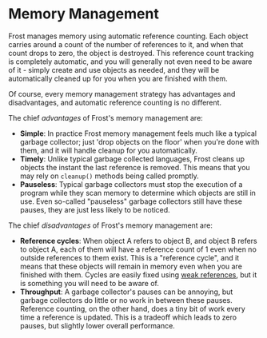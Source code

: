 Memory Management
=================

Frost manages memory using automatic reference counting. Each object carries around a count of the
number of references to it, and when that count drops to zero, the object is destroyed. This
reference count tracking is completely automatic, and you will generally not even need to be aware
of it - simply create and use objects as needed, and they will be automatically cleaned up for you
when you are finished with them.

Of course, every memory management strategy has advantages and disadvantages, and automatic
reference counting is no different.

The chief *advantages* of Frost's memory management are:

* **Simple**: In practice Frost memory management feels much like a typical garbage collector; just
  'drop objects on the floor' when you're done with them, and it will handle cleanup for you
  automatically.
* **Timely**: Unlike typical garbage collected languages, Frost cleans up objects the instant the
  last reference is removed. This means that you may rely on `cleanup()` methods being called
  promptly.
* **Pauseless**: Typical garbage collectors must stop the execution of a program while they scan
  memory to determine which objects are still in use. Even so-called "pauseless" garbage collectors
  still have these pauses, they are just less likely to be noticed.

The chief *disadvantages* of Frost's memory management are:

* **Reference cycles**: When object A refers to object B, and object B refers to object A, each of
  them will have a reference count of 1 even when no outside references to them exist. This is a
  "reference cycle", and it means that these objects will remain in memory even when you are
  finished with them. Cycles are easily fixed using [weak references](weakReferences.html), but it
  is something you will need to be aware of.
* **Throughput**: A garbage collector's pauses can be annoying, but garbage collectors do little or
  no work in between these pauses. Reference counting, on the other hand, does a tiny bit of work
  every time a reference is updated. This is a tradeoff which leads to zero pauses, but slightly
  lower overall performance.
